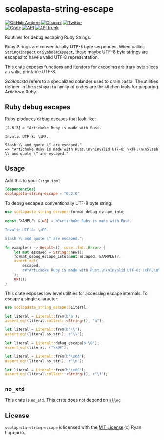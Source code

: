 # scolapasta-string-escape

[![GitHub Actions](https://github.com/artichoke/artichoke/workflows/CI/badge.svg)](https://github.com/artichoke/artichoke/actions)
[![Discord](https://img.shields.io/discord/607683947496734760)](https://discord.gg/QCe2tp2)
[![Twitter](https://img.shields.io/twitter/follow/artichokeruby?label=Follow&style=social)](https://twitter.com/artichokeruby)
<br>
[![Crate](https://img.shields.io/crates/v/scolapasta-string-escape.svg)](https://crates.io/crates/scolapasta-string-escape)
[![API](https://docs.rs/scolapasta-string-escape/badge.svg)](https://docs.rs/scolapasta-string-escape)
[![API trunk](https://img.shields.io/badge/docs-trunk-blue.svg)](https://artichoke.github.io/artichoke/scolapasta_string_escape/)

Routines for debug escaping Ruby Strings.

Ruby Strings are conventionally UTF-8 byte sequences. When calling
[`String#inspect`] or [`Symbol#inspect`], these maybe UTF-8 byte strings are
escaped to have a valid UTF-8 representation.

This crate exposes functions and iterators for encoding arbitrary byte slices as
valid, printable UTF-8.

_Scolapasta_ refers to a specialized colander used to drain pasta. The utilities
defined in the `scolapasta` family of crates are the kitchen tools for preparing
Artichoke Ruby.

## Ruby debug escapes

Ruby produces debug escapes that look like:

```console
[2.6.3] > "Artichoke Ruby is made with Rust.

Invalid UTF-8: \xFF.

Slash \\ and quote \" are escaped."
=> "Artichoke Ruby is made with Rust.\n\nInvalid UTF-8: \xFF.\n\nSlash \\ and quote \" are escaped."
```

## Usage

Add this to your `Cargo.toml`:

```toml
[dependencies]
scolapasta-string-escape = "0.2.0"
```

To debug escape a conventionally UTF-8 byte string:

```rust
use scolapasta_string_escape::format_debug_escape_into;

const EXAMPLE: &[u8] = b"Artichoke Ruby is made with Rust.

Invalid UTF-8: \xFF.

Slash \\ and quote \" are escaped.";

fn example() -> Result<(), core::fmt::Error> {
    let mut escaped = String::new();
    format_debug_escape_into(&mut escaped, EXAMPLE)?;
    assert_eq!(
        escaped,
        r#"Artichoke Ruby is made with Rust.\n\nInvalid UTF-8: \xFF.\n\nSlash \\ and quote \" are escaped."#,
    );
    Ok(())
}
```

This crate exposes low level utilities for accessing escape internals. To escape
a single character:

```rust
use scolapasta_string_escape::Literal;

let literal = Literal::from(b'a');
assert_eq!(literal.collect::<String>(), "a");

let literal = Literal::from(b'\\');
assert_eq!(literal.as_str(), r"\\");

let literal = Literal::debug_escape(b'\0');
assert_eq!(literal, r"\x00");

let literal = Literal::from(b'\x0A');
assert_eq!(literal.as_str(), r"\n");

let literal = Literal::from(b'\x0C');
assert_eq!(literal.collect::<String>(), r"\f");
```

## `no_std`

This crate is `no_std`. This crate does not depend on [`alloc`].

## License

`scolapasta-string-escape` is licensed with the [MIT License](LICENSE) (c) Ryan
Lopopolo.

[`string#inspect`]: https://ruby-doc.org/core-2.6.3/String.html#method-i-inspect
[`symbol#inspect`]: https://ruby-doc.org/core-2.6.3/Symbol.html#method-i-inspect
[`alloc`]: https://doc.rust-lang.org/alloc/
